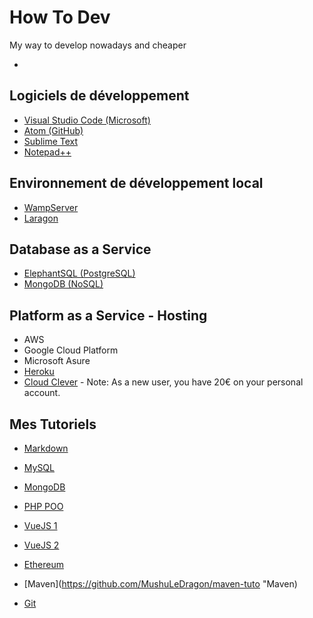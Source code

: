 # How To Dev

My way to develop nowadays and cheaper
- []( "")

## Logiciels de développement

- [Visual Studio Code (Microsoft)](https://code.visualstudio.com/ "Visual Studio Code")
- [Atom (GitHub)](https://atom.io/ "Atom")
- [Sublime Text](https://www.sublimetext.com/ "Sublime Text")
- [Notepad++](https://notepad-plus-plus.org/ "Notepad++")

## Environnement de développement local

- [WampServer](http://www.wampserver.com/ "WampServer")
- [Laragon](https://laragon.org/ "Laragon")

## Database as a Service

- [ElephantSQL (PostgreSQL)](https://www.elephantsql.com/ "ElephantSQL")
- [MongoDB (NoSQL)](https://www.mongodb.com/cloud "MongoDB")

## Platform as a Service - Hosting

- AWS
- Google Cloud Platform
- Microsoft Asure
- [Heroku](https://www.heroku.com/ "Heroku")
- [Cloud Clever](https://www.clever-cloud.com/ "Cloud Clever") - Note: As a new user, you have 20€ on your personal account.

## Mes Tutoriels

- [Markdown](https://github.com/MushuLeDragon/markdown-tuto "Markdown")

- [MySQL](https://github.com/MushuLeDragon/mysql-tuto "MySQL")
- [MongoDB](https://github.com/MushuLeDragon/mongodb-tuto "MongoDB")

- [PHP POO](https://github.com/MushuLeDragon/php-poo-tuto "PHP POO")
- [VueJS 1](https://github.com/MushuLeDragon/vuejs-tutoo "VueJS")
- [VueJS 2](https://github.com/MushuLeDragon/vuejs-tuto "VueJS")
- [Ethereum](https://github.com/MushuLeDragon/ethereum-tuto "Ethereum")

- [Maven](https://github.com/MushuLeDragon/maven-tuto "Maven)
- [Git](https://github.com/MushuLeDragon/git-tuto "Git")
